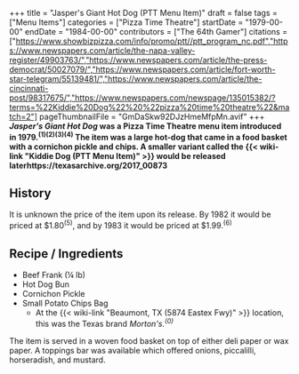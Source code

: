 +++
title = "Jasper's Giant Hot Dog (PTT Menu Item)"
draft = false
tags = ["Menu Items"]
categories = ["Pizza Time Theatre"]
startDate = "1979-00-00"
endDate = "1984-00-00"
contributors = ["The 64th Gamer"]
citations = ["https://www.showbizpizza.com/info/promo/ptt//ptt_program_nc.pdf","https://www.newspapers.com/article/the-napa-valley-register/49903763/","https://www.newspapers.com/article/the-press-democrat/50027079/","https://www.newspapers.com/article/fort-worth-star-telegram/55139481/","https://www.newspapers.com/article/the-cincinnati-post/98317675/","https://www.newspapers.com/newspage/135015382/?terms=%22Kiddie%20Dog%22%20%22pizza%20time%20theatre%22&match=2"]
pageThumbnailFile = "GmDaSkw92DJzHmeMfpMn.avif"
+++
***Jasper's Giant Hot Dog* was a Pizza Time Theatre menu item introduced in 1979.<sup>(1)(2)(3)(4)</sup>
The item was a large hot-dog that came in a food basket with a cornichon pickle and chips. A smaller variant called the {{< wiki-link "Kiddie Dog (PTT Menu Item)" >}} would be released laterhttps://texasarchive.org/2017_00873**

## History

It is unknown the price of the item upon its release. By 1982 it would be priced at $1.80<sup>(5)</sup>, and by 1983 it would be priced at $1.99.<sup>(6)</sup>

## Recipe / Ingredients

- Beef Frank (¼ lb)
- Hot Dog Bun
- Cornichon Pickle
- Small Potato Chips Bag
  - At the {{< wiki-link "Beaumont, TX (5874 Eastex Fwy)" >}} location, this was the Texas brand
    *Morton's.<sup>(0)</sup>*

The item is served in a woven food basket on top of either deli paper or wax paper. A toppings bar was available which offered onions, piccalilli, horseradish, and mustard.
